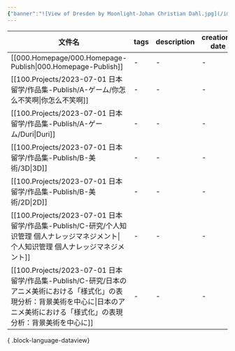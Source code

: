```yaml
---
{"banner":"![View of Dresden by Moonlight-Johan Christian Dahl.jpg](/img/user/700.Attachments/710.Banners/View%20of%20Dresden%20by%20Moonlight-Johan%20Christian%20Dahl.jpg)","dg-publish":true,"dg-home":"true","permalink":"/000-homepage/000-homepage-publish/","tags":["gardenEntry"],"dgPassFrontmatter":true}
---
```


| 文件名                                                                                                                   | tags | description | creation-date | completion-date |
| --------------------------------------------------------------------------------------------------------------------- | ---- | ----------- | ------------- | --------------- |
| [[000.Homepage/000.Homepage-Publish\|000.Homepage-Publish]]                                                        | \-   | \-          | \-            | \-              |
| [[100.Projects/2023-07-01 日本留学/作品集-Publish/A-ゲーム/你怎么不笑啊\|你怎么不笑啊]]                                                  | \-   | \-          | \-            | \-              |
| [[100.Projects/2023-07-01 日本留学/作品集-Publish/A-ゲーム/Duri\|Duri]]                                                      | \-   | \-          | \-            | \-              |
| [[100.Projects/2023-07-01 日本留学/作品集-Publish/B-美術/3D\|3D]]                                                           | \-   | \-          | \-            | \-              |
| [[100.Projects/2023-07-01 日本留学/作品集-Publish/B-美術/2D\|2D]]                                                           | \-   | \-          | \-            | \-              |
| [[100.Projects/2023-07-01 日本留学/作品集-Publish/C-研究/个人知识管理 個人ナレッジマネジメント\|个人知识管理 個人ナレッジマネジメント]]                         | \-   | \-          | \-            | \-              |
| [[100.Projects/2023-07-01 日本留学/作品集-Publish/C-研究/日本のアニメ美術における「様式化」の表現分析：背景美術を中心に\|日本のアニメ美術における「様式化」の表現分析：背景美術を中心に]] | \-   | \-          | \-            | \-              |

{ .block-language-dataview}
